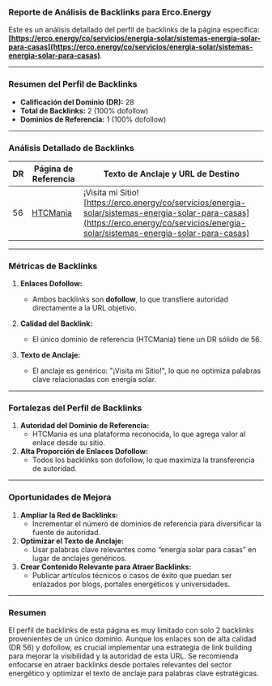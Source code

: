 ### **Reporte de Análisis de Backlinks para Erco.Energy**

Este es un análisis detallado del perfil de backlinks de la página específica: **[https://erco.energy/co/servicios/energia-solar/sistemas-energia-solar-para-casas](https://erco.energy/co/servicios/energia-solar/sistemas-energia-solar-para-casas)**.

---

### **Resumen del Perfil de Backlinks**

- **Calificación del Dominio (DR):** 28
- **Total de Backlinks:** 2 (100% dofollow)
- **Dominios de Referencia:** 1 (100% dofollow)

---

### **Análisis Detallado de Backlinks**

|**DR**|**Página de Referencia**|**Texto de Anclaje y URL de Destino**|
|---|---|---|
|56|[HTCMania](https://www.htcmania.com/showthread.php?t=1679038)|¡Visita mi Sitio! [https://erco.energy/co/servicios/energia-solar/sistemas-energia-solar-para-casas](https://erco.energy/co/servicios/energia-solar/sistemas-energia-solar-para-casas)|

---

### **Métricas de Backlinks**

1. **Enlaces Dofollow:**
    
    - Ambos backlinks son **dofollow**, lo que transfiere autoridad directamente a la URL objetivo.
2. **Calidad del Backlink:**
    
    - El único dominio de referencia (HTCMania) tiene un DR sólido de 56.
3. **Texto de Anclaje:**
    
    - El anclaje es genérico: "¡Visita mi Sitio!", lo que no optimiza palabras clave relacionadas con energía solar.

---

### **Fortalezas del Perfil de Backlinks**

1. **Autoridad del Dominio de Referencia:**
    - HTCMania es una plataforma reconocida, lo que agrega valor al enlace desde su sitio.
2. **Alta Proporción de Enlaces Dofollow:**
    - Todos los backlinks son dofollow, lo que maximiza la transferencia de autoridad.

---

### **Oportunidades de Mejora**

1. **Ampliar la Red de Backlinks:**
    - Incrementar el número de dominios de referencia para diversificar la fuente de autoridad.
2. **Optimizar el Texto de Anclaje:**
    - Usar palabras clave relevantes como “energía solar para casas” en lugar de anclajes genéricos.
3. **Crear Contenido Relevante para Atraer Backlinks:**
    - Publicar artículos técnicos o casos de éxito que puedan ser enlazados por blogs, portales energéticos y universidades.

---

### **Resumen**

El perfil de backlinks de esta página es muy limitado con solo 2 backlinks provenientes de un único dominio. Aunque los enlaces son de alta calidad (DR 56) y dofollow, es crucial implementar una estrategia de link building para mejorar la visibilidad y la autoridad de esta URL. Se recomienda enfocarse en atraer backlinks desde portales relevantes del sector energético y optimizar el texto de anclaje para palabras clave estratégicas.
